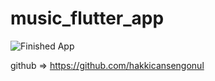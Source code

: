 # music_flutter_app

![Finished App](https://github.com/hakkicansengonul/images/blob/master/music_player_page_flutter_3.jpg)



github =>  https://github.com/hakkicansengonul
